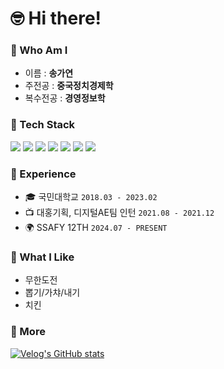 # 🤓 Hi there!

### 🌱 Who Am I
- 이름 : __송가연__
- 주전공 : __중국정치경제학__
- 복수전공 : __경영정보학__

### 🔧 Tech Stack
  <div>
    <img src="https://img.shields.io/badge/python-3776AB?style=for-the-badge&logo=python&logoColor=white">
    <img src="https://img.shields.io/badge/javascript-F7DF1E?style=for-the-badge&logo=javascript&logoColor=white">
    <img src="https://img.shields.io/badge/react-61DAFB?style=for-the-badge&logo=react&logoColor=white">
    <img src="https://img.shields.io/badge/next.js-000000?style=for-the-badge&logo=nextdotjs&logoColor=white">
    <img src="https://img.shields.io/badge/vue.js-4FC08D?style=for-the-badge&logo=vue.js&logoColor=white">
    <img src="https://img.shields.io/badge/django-092E20?style=for-the-badge&logo=django&logoColor=white">
    <img src="https://img.shields.io/badge/node.js-5FA04E?style=for-the-badge&logo=nodedotjs&logoColor=white"/>
    <br>

### 📝 Experience
- 🎓 국민대학교 <code>2018.03 - 2023.02</code>
- 📺 대홍기획, 디지털AE팀 인턴 <code>2021.08 - 2021.12</code>
- 🌍 SSAFY 12TH <code>2024.07 - PRESENT</code>

### 🥸 What I Like
- 무한도전
- 뽑기/가챠/내기
- 치킨

### 💩 More
[![Velog's GitHub stats](https://velog-readme-stats.vercel.app/api?name=rk_yeon)](https://velog.io/@rk_yeon/posts)
